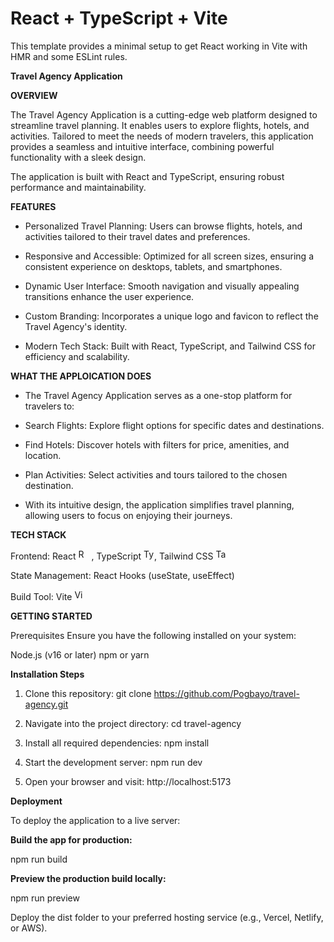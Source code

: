 # React + TypeScript + Vite

This template provides a minimal setup to get React working in Vite with HMR and some ESLint rules.


**Travel Agency Application**

**OVERVIEW**

The Travel Agency Application is a cutting-edge web platform designed to streamline travel planning. It enables users to explore flights, hotels, and activities. Tailored to meet the needs of modern travelers, this application provides a seamless and intuitive interface, combining powerful functionality with a sleek design.

The application is built with React and TypeScript, ensuring robust performance and maintainability. 


**FEATURES**

* Personalized Travel Planning: Users can browse flights, hotels, and activities tailored to their travel dates and preferences.

* Responsive and Accessible: Optimized for all screen sizes, ensuring a consistent experience on desktops, tablets, and smartphones.

* Dynamic User Interface: Smooth navigation and visually appealing transitions enhance the user experience.

* Custom Branding: Incorporates a unique logo and favicon to reflect the Travel Agency's identity.

* Modern Tech Stack: Built with React, TypeScript, and Tailwind CSS for efficiency and scalability.


**WHAT THE APPLOICATION DOES**

* The Travel Agency Application serves as a one-stop platform for travelers to:

* Search Flights: Explore flight options for specific dates and destinations.

* Find Hotels: Discover hotels with filters for price, amenities, and location.

* Plan Activities: Select activities and tours tailored to the chosen destination.

* With its intuitive design, the application simplifies travel planning, allowing users to focus on enjoying their journeys.



**TECH STACK**

Frontend: React  <img src="https://upload.wikimedia.org/wikipedia/commons/a/a7/React-icon.svg" alt="React Logo" width="17" />
,
 TypeScript  <img src="https://raw.githubusercontent.com/remojansen/logo.ts/master/ts.png" alt="TypeScript Logo" width="17" />, Tailwind CSS  <img src="https://upload.wikimedia.org/wikipedia/commons/d/d5/Tailwind_CSS_Logo.svg" alt="Tailwind CSS Logo" width="17" />


State Management: React Hooks (useState, useEffect)

Build Tool: Vite  <img src="https://upload.wikimedia.org/wikipedia/commons/f/f1/Vitejs-logo.svg" alt="Vite Logo" width="17" />




**GETTING STARTED**

Prerequisites
Ensure you have the following installed on your system:

Node.js (v16 or later)
npm or yarn


**Installation Steps**
1. Clone this repository:
git clone https://github.com/Pogbayo/travel-agency.git

2. Navigate into the project directory:
cd travel-agency

3. Install all required dependencies:
npm install

4. Start the development server:
npm run dev

5. Open your browser and visit:
http://localhost:5173



**Deployment**

To deploy the application to a live server:

**Build the app for production:**

npm run build

**Preview the production build locally:**

npm run preview

Deploy the dist folder to your preferred hosting service (e.g., Vercel, Netlify, or AWS).
